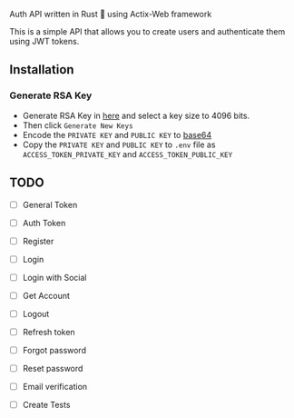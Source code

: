Auth API written in Rust 🦀 using Actix-Web framework

This is a simple API that allows you to create users and authenticate them using JWT tokens.



## Installation

### Generate RSA Key
- Generate RSA Key in [here](https://travistidwell.com/jsencrypt/demo/) and select a key size to 4096 bits.
- Then click `Generate New Keys`
- Encode the `PRIVATE KEY` and `PUBLIC KEY` to [base64](https://www.base64encode.org/)
- Copy the `PRIVATE KEY` and `PUBLIC KEY` to `.env` file as `ACCESS_TOKEN_PRIVATE_KEY` and `ACCESS_TOKEN_PUBLIC_KEY`


## TODO

- [ ] General Token
- [ ] Auth Token
- [ ] Register
- [ ] Login
- [ ] Login with Social
- [ ] Get Account
- [ ] Logout
- [ ] Refresh token
- [ ] Forgot password
- [ ] Reset password
- [ ] Email verification
- [ ] Create Tests


